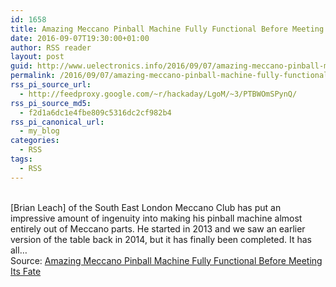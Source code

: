 ```yaml
---
id: 1658
title: Amazing Meccano Pinball Machine Fully Functional Before Meeting Its Fate
date: 2016-09-07T19:30:00+01:00
author: RSS reader
layout: post
guid: http://www.uelectronics.info/2016/09/07/amazing-meccano-pinball-machine-fully-functional-before-meeting-its-fate/
permalink: /2016/09/07/amazing-meccano-pinball-machine-fully-functional-before-meeting-its-fate/
rss_pi_source_url:
  - http://feedproxy.google.com/~r/hackaday/LgoM/~3/PTBWOmSPynQ/
rss_pi_source_md5:
  - f2d1a6dc1e4fbe809c5316dc2cf982b4
rss_pi_canonical_url:
  - my_blog
categories:
  - RSS
tags:
  - RSS
---
```

&#013;  
[Brian Leach] of the South East London Meccano Club has put an impressive amount of ingenuity into making his pinball machine almost entirely out of Meccano parts. He started in 2013 and we saw an earlier version of the table back in 2014, but it has finally been completed. It has all…&#013;  
Source: <a href="http://feedproxy.google.com/~r/hackaday/LgoM/~3/PTBWOmSPynQ/" target="_blank">Amazing Meccano Pinball Machine Fully Functional Before Meeting Its Fate</a>